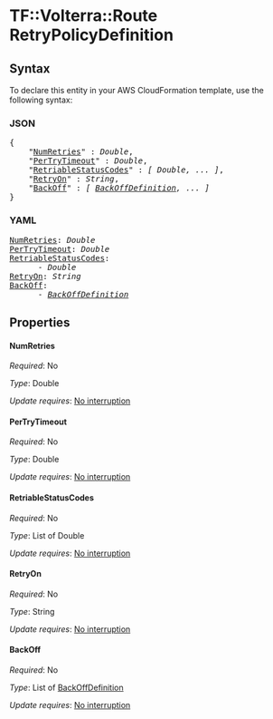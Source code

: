 # TF::Volterra::Route RetryPolicyDefinition

## Syntax

To declare this entity in your AWS CloudFormation template, use the following syntax:

### JSON

<pre>
{
    "<a href="#numretries" title="NumRetries">NumRetries</a>" : <i>Double</i>,
    "<a href="#pertrytimeout" title="PerTryTimeout">PerTryTimeout</a>" : <i>Double</i>,
    "<a href="#retriablestatuscodes" title="RetriableStatusCodes">RetriableStatusCodes</a>" : <i>[ Double, ... ]</i>,
    "<a href="#retryon" title="RetryOn">RetryOn</a>" : <i>String</i>,
    "<a href="#backoff" title="BackOff">BackOff</a>" : <i>[ <a href="backoffdefinition.md">BackOffDefinition</a>, ... ]</i>
}
</pre>

### YAML

<pre>
<a href="#numretries" title="NumRetries">NumRetries</a>: <i>Double</i>
<a href="#pertrytimeout" title="PerTryTimeout">PerTryTimeout</a>: <i>Double</i>
<a href="#retriablestatuscodes" title="RetriableStatusCodes">RetriableStatusCodes</a>: <i>
      - Double</i>
<a href="#retryon" title="RetryOn">RetryOn</a>: <i>String</i>
<a href="#backoff" title="BackOff">BackOff</a>: <i>
      - <a href="backoffdefinition.md">BackOffDefinition</a></i>
</pre>

## Properties

#### NumRetries

_Required_: No

_Type_: Double

_Update requires_: [No interruption](https://docs.aws.amazon.com/AWSCloudFormation/latest/UserGuide/using-cfn-updating-stacks-update-behaviors.html#update-no-interrupt)

#### PerTryTimeout

_Required_: No

_Type_: Double

_Update requires_: [No interruption](https://docs.aws.amazon.com/AWSCloudFormation/latest/UserGuide/using-cfn-updating-stacks-update-behaviors.html#update-no-interrupt)

#### RetriableStatusCodes

_Required_: No

_Type_: List of Double

_Update requires_: [No interruption](https://docs.aws.amazon.com/AWSCloudFormation/latest/UserGuide/using-cfn-updating-stacks-update-behaviors.html#update-no-interrupt)

#### RetryOn

_Required_: No

_Type_: String

_Update requires_: [No interruption](https://docs.aws.amazon.com/AWSCloudFormation/latest/UserGuide/using-cfn-updating-stacks-update-behaviors.html#update-no-interrupt)

#### BackOff

_Required_: No

_Type_: List of <a href="backoffdefinition.md">BackOffDefinition</a>

_Update requires_: [No interruption](https://docs.aws.amazon.com/AWSCloudFormation/latest/UserGuide/using-cfn-updating-stacks-update-behaviors.html#update-no-interrupt)

